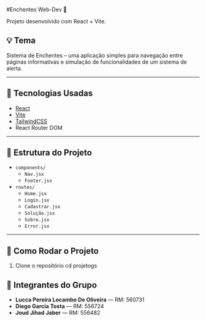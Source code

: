 #Enchentes Web-Dev 🌊

Projeto desenvolvido com React + Vite.

## 💡 Tema
Sistema de Enchentes – uma aplicação simples para navegação entre páginas informativas e simulação de funcionalidades de um sistema de alerta.

---

## 🔧 Tecnologias Usadas

- [React](https://reactjs.org/)
- [Vite](https://vitejs.dev/)
- [TailwindCSS](https://tailwindcss.com/)
- React Router DOM

---

## 📁 Estrutura do Projeto

- `components/`
  - `Nav.jsx`
  - `Footer.jsx`
- `routes/`
  - `Home.jsx`
  - `Login.jsx`
  - `Cadastrar.jsx`
  - `Solução.jsx`
  - `Sobre.jsx`
  - `Error.jsx`

---

## 🚀 Como Rodar o Projeto

1. Clone o repositório
   cd projetogs
    
## 👥 Integrantes do Grupo

- **Lucca Pereira Locambo De Oliveira** — RM: 560731  
- **Diego Garcia Tosta** — RM: 556724  
- **Joud Jihad Jaber** — RM: 556482
